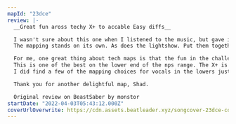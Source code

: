 ```yaml
---
mapId: "23dce"
review: |-
  __Great fun aross techy X+ to accable Easy diffs__

  I wasn't sure about this one when I listened to the music, but gave it a try because the x+ was under 4nps and I enjoy Shad mapping & lights.
  The mapping stands on its own. As does the lightshow. Put them together and you have an excellent map.

  For me, one great thing about tech maps is that the fun in the challenge of reading & playing them is not always indicated by the nps. There are some amazing tech maps that are in the 3 to 5 nps range and are a blast to play for me, even if I can't pass the top diffs.
  This is one of the best on the lower end of the nps range. The X+ is a solid diff with fun and expressive patterns that kept me smiling all the way through. The lowers are all excellent downmaps with the difficulty progression well reflected in simplified patterns. The Easy is a good acc map for us players who have not broken into the 4 digits of rank yet, but could have had a little more horizontal play in it.
  I did find a few of the mapping choices for vocals in the lowers just a but tricky and swung early or late, but that's a skill issue that is a fair challenge for us casual players.

  Thank you for another delightful map, Shad.

  Original review on BeastSaber by monstor
startDate: "2022-04-03T05:43:12.000Z"
coverUrlOverwrite: https://cdn.assets.beatleader.xyz/songcover-23dce-cover.png
---
```

